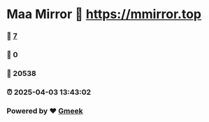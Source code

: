 # Maa Mirror :link: https://mmirror.top 
### :page_facing_up: [7](https://mmirror.top/tag.html) 
### :speech_balloon: 0 
### :hibiscus: 20538 
### :alarm_clock: 2025-04-03 13:43:02 
### Powered by :heart: [Gmeek](https://github.com/Meekdai/Gmeek)
